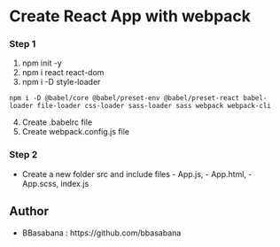 # Create React App with webpack

### Step 1

1. npm init -y
2. npm i react react-dom
3. npm i -D style-loader
```
npm i -D @babel/core @babel/preset-env @babel/preset-react babel-loader file-loader css-loader sass-loader sass webpack webpack-cli
```
4. Create .babelrc file
5. Create webpack.config.js file

### Step 2

- Create a new folder src and
include files - App.js, - App.html, - App.scss, index.js

## Author
<ul>
  <li> BBasabana : https://github.com/bbasabana</li>
 </ul>